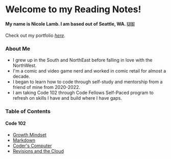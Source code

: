# Welcome to my **Reading Notes**!

#### **My name is Nicole Lamb. I am based out of Seattle, WA. :us:** 
Check out my portfolio [_here_](https://github.com/Nicole-Lamb).

### About Me
- I grew up in the South and NorthEast before falling in love with the NorthWest.
- I'm a comic and video game nerd and worked in comic retail for almost a decade.
- I began to learn how to code through self-study and mentorship from a friend of mine from 2020-2022. 
- I am taking Code 102 through Code Fellows Self-Paced program to refresh on skills I have and build where I have gaps. 

### Table of Contents

#### Code 102

+ [Growth Mindset](/Growth-Mindset.md)
+ [Markdown](/Markdown.md)
+ [Coder's Computer](/Coders-Computer.md)
+ [Revisions and the Cloud](/Revisions-Cloud.md)




